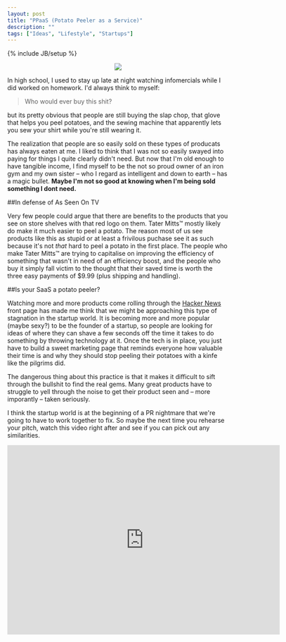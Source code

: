 ```yaml
---
layout: post
title: "PPaaS (Potato Peeler as a Service)"
description: ""
tags: ["Ideas", "Lifestyle", "Startups"]
---
```

{% include JB/setup %}
 
<center>
<img src="http://upload.wikimedia.org/wikipedia/commons/thumb/f/f6/As_seen_on_TV.svg/220px-As_seen_on_TV.svg.png">
</center>

In high school, I used to stay up late at night watching infomercials while I 
did worked on homework. I'd always think to myself:

> Who would ever buy this shit?

but its pretty obvious that people are still buying the slap chop, that glove that
helps you peel potatoes, and the sewing machine that apparently lets you sew 
your shirt while you're still wearing it. 

The realization that people are so easily sold on these types of producats has always 
eaten at me. I liked to think that I was not so easily swayed into paying for things 
I quite clearly didn't need. But now that I'm old enough to have tangible income,
I find myself to be the not so proud owner of an iron gym and my own sister &#8211; who
I regard as intelligent and down to earth &#8211; has a magic bullet. **Maybe I'm not so 
good at knowing when I'm being sold something I dont need.**

##In defense of As Seen On TV

Very few people could argue that there are benefits to the products that you see 
on store shelves with that red logo on them. Tater Mitts&#8482; mostly likely
do make it much easier to peel a potato. The reason most of us see products like 
this as stupid or at least a frivilous puchase see it as such because it's not
*that* hard to peel a potato in the first place. The people who make Tater Mitts&#8482;
are trying to capitalise on improving the efficiency of something that wasn't 
in need of an efficiency boost, and the people who buy it simply fall victim 
to the thought that their saved time is worth the three easy payments of $9.99 
(plus shipping and handling).

##Is your SaaS a potato peeler?

Watching more and more products come rolling through the [Hacker News](http://news.ycombinator.com) 
front page has made me think that we might be approaching this type of stagnation in the 
startup world. It is becoming more and more popular (maybe sexy?) to be the founder of
a startup, so people are looking for ideas of where they can shave a few seconds off 
the time it takes to do something by throwing technology at it. Once the tech is in place,
you just have to build a sweet marketing page that reminds everyone how valuable their time is and
why they should stop peeling their potatoes with a kinfe like the pilgrims did.

The dangerous thing about this practice is that it makes it difficult to sift through the 
bullshit to find the real gems. Many great products have to struggle to yell through the noise
to get their product seen and &#8211; more imporantly &#8211; taken seriously. 

I think the startup world is at the beginning of a PR nightmare that we're going to have to 
work together to fix. So maybe the next time you rehearse your pitch, watch this video 
right after and see if you can pick out any similarities.

<iframe width="620" height="430" src="http://www.youtube.com/embed/JpqiyFPdHZ4" frameborder="0" allowfullscreen="">
</iframe>
